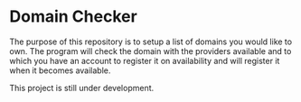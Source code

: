 # Domain Checker

The purpose of this repository is to setup a list of domains you would like to
own. The program will check the domain with the providers available and to which
you have an account to register it on availability and will register it when it 
becomes available.

This project is still under development. 